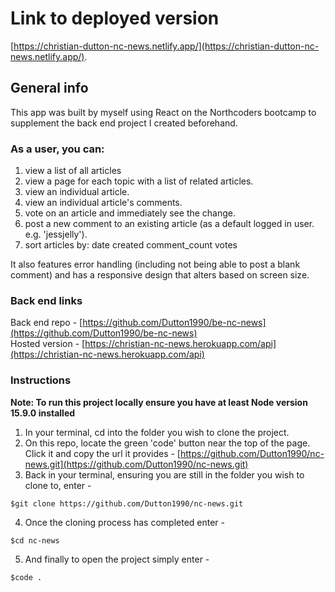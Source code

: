 # Link to deployed version

[https://christian-dutton-nc-news.netlify.app/](https://christian-dutton-nc-news.netlify.app/).

## General info

This app was built by myself using React on the Northcoders bootcamp to supplement the back end project I created beforehand. 

### As a user, you can:

1. view a list of all articles
2. view a page for each topic with a list of related articles.
3. view an individual article.
4. view an individual article's comments.
5. vote on an article and immediately see the change.
6. post a new comment to an existing article (as a default logged in user. e.g. 'jessjelly').
7. sort articles by:
    date created
    comment_count
    votes

It also features error handling (including not being able to post a blank comment) and has a responsive design that alters based on screen size.

### Back end links

Back end repo - [https://github.com/Dutton1990/be-nc-news](https://github.com/Dutton1990/be-nc-news)  
Hosted version - [https://christian-nc-news.herokuapp.com/api](https://christian-nc-news.herokuapp.com/api)

### Instructions

**Note: To run this project locally ensure you have at least Node version 15.9.0 installed**

1. In your terminal, cd into the folder you wish to clone the project.
2. On this repo, locate the green 'code' button near the top of the page. Click it and copy the url it provides - [https://github.com/Dutton1990/nc-news.git](https://github.com/Dutton1990/nc-news.git)
3. Back in your terminal, ensuring you are still in the folder you wish to clone to, enter - 

```$git clone https://github.com/Dutton1990/nc-news.git```

4. Once the cloning process has completed enter - 

```$cd nc-news```

5. And finally to open the project simply enter - 

```$code .```